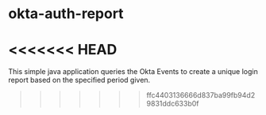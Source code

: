 # okta-auth-report
<<<<<<< HEAD
=======
This simple java application queries the Okta Events to create a unique login report based on the specified period given.

>>>>>>> ffc4403136666d837ba99fb94d29831ddc633b0f
